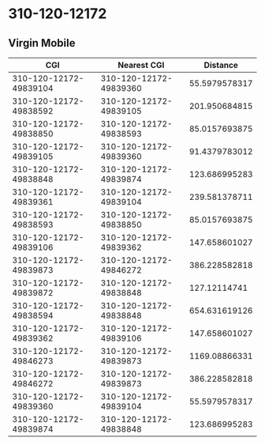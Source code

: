 # 310-120-12172
## Virgin Mobile


| CGI | Nearest CGI | Distance |
|-----|-------------|----------|
| 310-120-12172-49839104 | 310-120-12172-49839360 | 55.5979578317 |
| 310-120-12172-49838592 | 310-120-12172-49839105 | 201.950684815 |
| 310-120-12172-49838850 | 310-120-12172-49838593 | 85.0157693875 |
| 310-120-12172-49839105 | 310-120-12172-49839360 | 91.4379783012 |
| 310-120-12172-49838848 | 310-120-12172-49839874 | 123.686995283 |
| 310-120-12172-49839361 | 310-120-12172-49839104 | 239.581378711 |
| 310-120-12172-49838593 | 310-120-12172-49838850 | 85.0157693875 |
| 310-120-12172-49839106 | 310-120-12172-49839362 | 147.658601027 |
| 310-120-12172-49839873 | 310-120-12172-49846272 | 386.228582818 |
| 310-120-12172-49839872 | 310-120-12172-49838848 | 127.12114741 |
| 310-120-12172-49838594 | 310-120-12172-49838848 | 654.631619126 |
| 310-120-12172-49839362 | 310-120-12172-49839106 | 147.658601027 |
| 310-120-12172-49846273 | 310-120-12172-49839873 | 1169.08866331 |
| 310-120-12172-49846272 | 310-120-12172-49839873 | 386.228582818 |
| 310-120-12172-49839360 | 310-120-12172-49839104 | 55.5979578317 |
| 310-120-12172-49839874 | 310-120-12172-49838848 | 123.686995283 |
